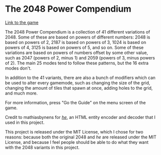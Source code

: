 # The 2048 Power Compendium
[Link to the game](https://mathcookie17.github.io/The-2048-Power-Compendium/)

The 2048 Power Compendium is a collection of 41 different variations of 2048. Some of these are based on powers of different numbers: 2048 is based on powers of 2, 2187 is based on powers of 3, 1024 is based on powers of 4, 3125 is based on powers of 5, and so on. Some of these variations are based on powers of numbers offset by some other value, such as 2047 (powers of 2, minus 1) and 2059 (powers of 3, minus powers of 2). The main 25 modes tend to follow these patterns, but the 16 extra modes don't.

In addition to the 41 variants, there are also a bunch of modifiers which can be used to alter every gamemode, such as changing the size of the grid, changing the amount of tiles that spawn at once, adding holes to the grid, and much more.

For more information, press "Go the Guide" on the menu screen of the game.

Credit to mathiasbynens for *[he](https://github.com/mathiasbynens/he)*, an HTML entity encoder and decoder that I used in this project.

This project is released under the MIT License, which I chose for two reasons: because both the original 2048 and *he* are released under the MIT License, and because I feel people should be able to do what they want with the 2048 variants in this project.
